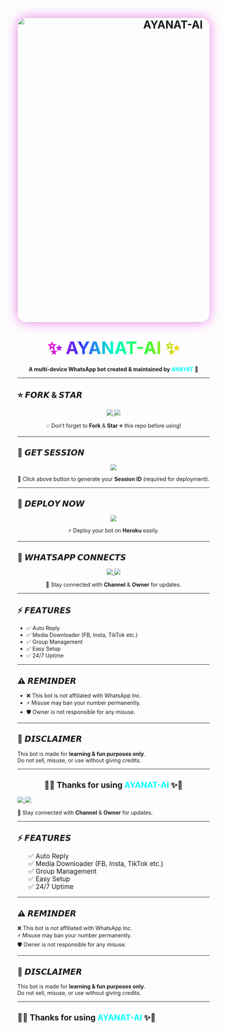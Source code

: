 <h1 align="center">
  <img src="https://files.catbox.moe/rexuf8.jpg" alt="AYANAT-AI" width="800" style="border-radius:25px;box-shadow:0 0 30px violet;"/>
</h1>

<h1 align="center">
  <span style="background: linear-gradient(to right, #ff00cc, #3333ff, #00ffcc, #33ff33, #ffcc00); 
               -webkit-background-clip: text; 
               color: transparent; 
               font-size: 45px; 
               font-weight: bold;">
    ✨ AYANAT-AI ✨
  </span>
</h1>

<p align="center">
  <b>A multi-device WhatsApp bot created & maintained by <span style="color:#00FFFF">ANAYAT</span> 🚀</b>
</p>

---

## ⭐ 𝙁𝙊𝙍𝙆 & 𝙎𝙏𝘼𝙍
<p align="center">
  <a href="https://anayat-ai-kashmairi.onrender.com/">
    <img src="https://img.shields.io/badge/Fork-Repo-ff00ff?style=for-the-badge&logo=github&logoColor=white" />
  </a>
  <a href="https://github.com/ANAYAT-AI/ANAYAT-AI">
    <img src="https://img.shields.io/github/stars/ANAYAT-AI/ANAYAT-AI?style=for-the-badge&color=gold&logo=github" />
  </a>
</p>
<p align="center">💡 Don’t forget to <b>Fork</b> & <b>Star ⭐</b> this repo before using!</p>

---

## 🔑 𝙂𝙀𝙏 𝙎𝙀𝙎𝙎𝙄𝙊𝙉
<p align="center">
  <a href="https://anayat-hacker-iit3.onrender.com">
    <img src="https://img.shields.io/badge/Get-Session_ID-00BFFF?style=for-the-badge&logo=whatsapp&logoColor=white" />
  </a>
</p>
<p align="center">📲 Click above button to generate your <b>Session ID</b> (required for deployment).</p>

---

## 🚀 𝘿𝙀𝙋𝙇𝙊𝙔 𝙉𝙊𝙒
<p align="center">
  <a href="https://dashboard.heroku.com/new?template=https://github.com/ANAYAT-AI/ANAYAT-AI">
    <img src="https://img.shields.io/badge/Deploy-Heroku-7952B3?style=for-the-badge&logo=heroku&logoColor=white" />
  </a>
</p>
<p align="center">⚡ Deploy your bot on <b>Heroku</b> easily.</p>

---

## 📡 𝙒𝙃𝘼𝙏𝙎𝘼𝙋𝙋 𝘾𝙊𝙉𝙉𝙀𝘾𝙏𝙎
<p align="center">
  <a href="https://whatsapp.com/channel/0029VbAm8LqL2ATpxklIct2g">
    <img src="https://img.shields.io/badge/Join-Channel-25D366?style=for-the-badge&logo=whatsapp&logoColor=white" />
  </a>
  <a href="https://api.whatsapp.com/send?phone=+923452401207&text=➪𝐇𝐄𝐘𓆩𝗞𝗔𝗦𝗛𝗠𝗜𝗥𝗜𝗛𝗔𝗖𝗞𝗘𝗥🐍🍷🌹'">
    <img src="https://img.shields.io/badge/Contact-Owner-ff0000?style=for-the-badge&logo=whatsapp&logoColor=white" />
  </a>
</p>
<p align="center">📢 Stay connected with <b>Channel</b> & <b>Owner</b> for updates.</p>

---

## ⚡ 𝙁𝙀𝘼𝙏𝙐𝙍𝙀𝙎
- ✅ Auto Reply  
- ✅ Media Downloader (FB, Insta, TikTok etc.)  
- ✅ Group Management  
- ✅ Easy Setup  
- ✅ 24/7 Uptime  

---

## ⚠️ 𝙍𝙀𝙈𝙄𝙉𝘿𝙀𝙍
- ❌ This bot is not affiliated with WhatsApp Inc.  
- ⚡ Misuse may ban your number permanently.  
- 🛡️ Owner is not responsible for any misuse.  

---

## 📝 𝘿𝙄𝙎𝘾𝙇𝘼𝙄𝙈𝙀𝙍
This bot is made for **learning & fun purposes only**.  
Do not sell, misuse, or use without giving credits.  

---

<h2 align="center">
  🌈✨ Thanks for using <span style="color:#00FFFF">AYANAT-AI</span> ✨🌈
</h2><p>
  <a href="https://whatsapp.com/channel/0029VbAm8LqL2ATpxklIct2g">
    <img src="https://img.shields.io/badge/Join-Channel-25D366?style=for-the-badge&logo=whatsapp&logoColor=white" />
  </a>
  <a href="https://api.whatsapp.com/send?phone=+923452401207&text=➪𝐇𝐄𝐘𓆩𝗞𝗔𝗦𝗛𝗠𝗜𝗥𝗜𝗛𝗔𝗖𝗞𝗘𝗥🐍🍷🌹'">
    <img src="https://img.shields.io/badge/Contact-Owner-ff0000?style=for-the-badge&logo=whatsapp&logoColor=white" />
  </a>
</p>
<p>📢 Stay connected with <b>Channel</b> & <b>Owner</b> for updates.</p>

<hr>

<h2>⚡ 𝙁𝙀𝘼𝙏𝙐𝙍𝙀𝙎</h2>
<ul style="list-style:none; font-size:17px;">
  <li>✅ Auto Reply</li>
  <li>✅ Media Downloader (FB, Insta, TikTok etc.)</li>
  <li>✅ Group Management</li>
  <li>✅ Easy Setup</li>
  <li>✅ 24/7 Uptime</li>
</ul>

<hr>

<h2>⚠️ 𝙍𝙀𝙈𝙄𝙉𝘿𝙀𝙍</h2>
<p>❌ This bot is not affiliated with WhatsApp Inc.<br>
⚡ Misuse may ban your number permanently.<br>
🛡️ Owner is not responsible for any misuse.</p>

<hr>

<h2>📝 𝘿𝙄𝙎𝘾𝙇𝘼𝙄𝙈𝙀𝙍</h2>
<p>This bot is made for <b>learning & fun purposes only</b>.<br>
Do not sell, misuse, or use without giving credits.</p>

<hr>

<h2>🌈✨ Thanks for using <span style="color:#00FFFF">AYANAT-AI</span> ✨🌈</h2>

</body>
</html>
